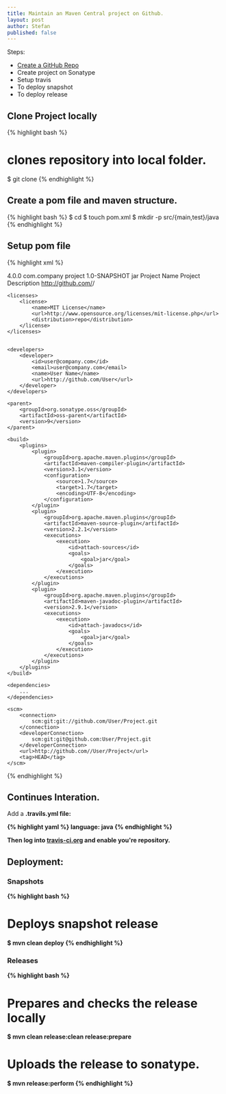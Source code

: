 ```yaml
---
title: Maintain an Maven Central project on Github.
layout: post
author: Stefan
published: false
---
```


Steps:

 * [Create a GitHub Repo][1]
 * Create project on Sonatype
 * Setup travis
 * To deploy snapshot
 * To deploy release


## Clone Project locally

{% highlight bash %}
  # clones repository into local folder.
  $ git clone <github-project-url>
{% endhighlight %}

## Create a pom file and maven structure.

{% highlight bash %}
  $ cd <project-name>
  $ touch pom.xml
  $ mkdir -p src/{main,test}/java
{% endhighlight %}

## Setup pom file

{% highlight xml %}
<?xml version="1.0" encoding="UTF-8"?>
<project xmlns="http://maven.apache.org/POM/4.0.0"
         xmlns:xsi="http://www.w3.org/2001/XMLSchema-instance"
         xsi:schemaLocation="http://maven.apache.org/POM/4.0.0 http://maven.apache.org/xsd/maven-4.0.0.xsd">
    <modelVersion>4.0.0</modelVersion>
    <groupId>com.company</groupId>
    <artifactId>project</artifactId>
    <version>1.0-SNAPSHOT</version>
    <packaging>jar</packaging>
    <name>Project Name</name>
    <description>Project Description</description>
    <url>http://github.com/<GitHubUser>/<Project></url>

    <licenses>
        <license>
            <name>MIT License</name>
            <url>http://www.opensource.org/licenses/mit-license.php</url>
            <distribution>repo</distribution>
        </license>
    </licenses>


    <developers>
        <developer>
            <id>user@company.com</id>
            <email>user@company.com</email>
            <name>User Name</name>
            <url>http://github.com/User</url>
        </developer>
    </developers>

    <parent>
        <groupId>org.sonatype.oss</groupId>
        <artifactId>oss-parent</artifactId>
        <version>9</version>
    </parent>

    <build>
        <plugins>
            <plugin>
                <groupId>org.apache.maven.plugins</groupId>
                <artifactId>maven-compiler-plugin</artifactId>
                <version>3.1</version>
                <configuration>
                    <source>1.7</source>
                    <target>1.7</target>
                    <encoding>UTF-8</encoding>
                </configuration>
            </plugin>
            <plugin>
                <groupId>org.apache.maven.plugins</groupId>
                <artifactId>maven-source-plugin</artifactId>
                <version>2.2.1</version>
                <executions>
                    <execution>
                        <id>attach-sources</id>
                        <goals>
                            <goal>jar</goal>
                        </goals>
                    </execution>
                </executions>
            </plugin>
            <plugin>
                <groupId>org.apache.maven.plugins</groupId>
                <artifactId>maven-javadoc-plugin</artifactId>
                <version>2.9.1</version>
                <executions>
                    <execution>
                        <id>attach-javadocs</id>
                        <goals>
                            <goal>jar</goal>
                        </goals>
                    </execution>
                </executions>
            </plugin>
        </plugins>
    </build>

    <dependencies>
        ...
    </dependencies>

    <scm>
        <connection>
            scm:git:git://github.com/User/Project.git
        </connection>
        <developerConnection>
            scm:git:git@github.com:User/Project.git
        </developerConnection>
        <url>http://github.com//User/Project</url>
        <tag>HEAD</tag>
    </scm>
</project>
{% endhighlight %}

## Continues Interation.

Add a <b>.travils.yml<b/> file:

{% highlight yaml %}
language: java
{% endhighlight %}

Then log into [travis-ci.org][2] and enable you're repository.

## Deployment:

### Snapshots

{% highlight bash %}
 # Deploys snapshot release
 $ mvn clean deploy
{% endhighlight %}

### Releases

{% highlight bash %}
 # Prepares and checks the release locally
 $ mvn clean release:clean release:prepare
 # Uploads the release to sonatype.
 $ mvn release:perform
{% endhighlight %}


[1]:https://help.github.com/articles/create-a-repo
[2]:http://travis-ci.org/



